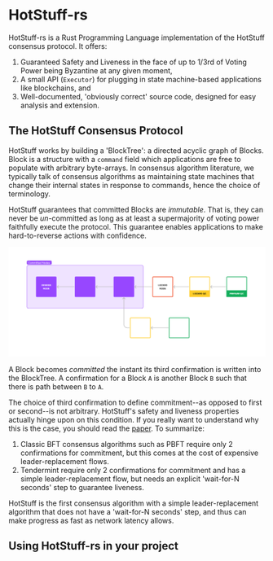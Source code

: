 # HotStuff-rs 
HotStuff-rs is a Rust Programming Language implementation of the HotStuff consensus protocol. It offers:
1. Guaranteed Safety and Liveness in the face of up to 1/3rd of Voting Power being Byzantine at any given moment,
2. A small API (`Executor`) for plugging in state machine-based applications like blockchains, and
3. Well-documented, 'obviously correct' source code, designed for easy analysis and extension.

## The HotStuff Consensus Protocol

HotStuff works by building a 'BlockTree': a directed acyclic graph of Blocks. Block is a structure with a `command` field which applications are free to populate with arbitrary byte-arrays. In consensus algorithm literature, we typically talk of consensus algorithms as maintaining state machines that change their internal states in response to commands, hence the choice of terminology.

HotStuff guarantees that committed Blocks are *immutable*. That is, they can never be *un*-committed as long as at least a supermajority of voting power faithfully execute the protocol. This guarantee enables applications to make hard-to-reverse actions with confidence. 

![A graphic depicting a Tree (DAG) of Blocks. Blocks are colored depending on how many confirmations they have.](./readme_assets/BlockTree%20Structure%20Diagram.png)

A Block becomes *committed* the instant its third confirmation is written into the BlockTree. A confirmation for a Block `A` is another Block `B` such that there is path between `B` to `A`.

The choice of third confirmation to define commitment--as opposed to first or second--is not arbitrary. HotStuff's safety and liveness properties actually hinge upon on this condition. If you really want to understand why this is the case, you should read the [paper](./readme_assets/HotStuff%20paper.pdf). To summarize:

1. Classic BFT consensus algorithms such as PBFT require only 2 confirmations for commitment, but this comes at the cost of expensive leader-replacement flows.
2. Tendermint require only 2 confirmations for commitment and has a simple leader-replacement flow, but needs an explicit 'wait-for-N seconds' step to guarantee liveness.

HotStuff is the first consensus algorithm with a simple leader-replacement algorithm that does not have a 'wait-for-N seconds' step, and thus can make progress as fast as network latency allows.

## Using HotStuff-rs in your project
